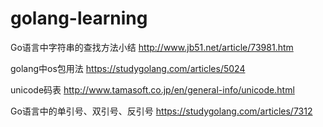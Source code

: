 # golang-learning

Go语言中字符串的查找方法小结
http://www.jb51.net/article/73981.htm

golang中os包用法
https://studygolang.com/articles/5024

unicode码表
http://www.tamasoft.co.jp/en/general-info/unicode.html

Go语言中的单引号、双引号、反引号
https://studygolang.com/articles/7312
